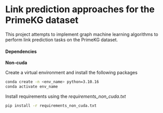 # Link prediction approaches for the PrimeKG dataset

This project attempts to implement graph machine learning algorithms to perform link prediction tasks on the PrimeKG dataset.


#### Dependencies

**Non-cuda**

Create a virtual environment and install the following packages

```bash
conda create -n <env_name> python=3.10.16
conda activate env_name
```

Install requirements using the *requirements_non_cuda.txt*

```bash
pip install -r requirements_non_cuda.txt
```
